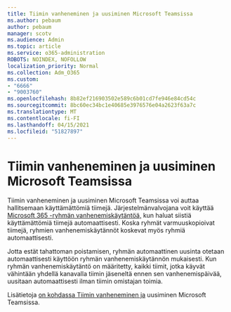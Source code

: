 ```yaml
---
title: Tiimin vanheneminen ja uusiminen Microsoft Teamsissa
ms.author: pebaum
author: pebaum
manager: scotv
ms.audience: Admin
ms.topic: article
ms.service: o365-administration
ROBOTS: NOINDEX, NOFOLLOW
localization_priority: Normal
ms.collection: Adm_O365
ms.custom:
- "6666"
- "9003760"
ms.openlocfilehash: 8b82ef216903502e589c6b01cd7fe946e84cd54c
ms.sourcegitcommit: 8bc60ec34bc1e40685e3976576e04a2623f63a7c
ms.translationtype: MT
ms.contentlocale: fi-FI
ms.lasthandoff: 04/15/2021
ms.locfileid: "51827897"
---
```

# <a name="team-expiration-and-renewal-in-microsoft-teams"></a>Tiimin vanheneminen ja uusiminen Microsoft Teamsissa

Tiimin vanheneminen ja uusiminen Microsoft Teamsissa voi auttaa hallitsemaan käyttämättömiä tiimejä. Järjestelmänvalvojana voit käyttää  [Microsoft 365 -ryhmän vanhenemiskäytäntöä,](https://docs.microsoft.com/microsoft-365/admin/create-groups/office-365-groups-expiration-policy)  kun haluat siistiä käyttämättömiä tiimejä automaattisesti. Koska ryhmät varmuuskopioivat tiimejä, ryhmien vanhenemiskäytännöt koskevat myös ryhmiä automaattisesti.

Jotta estät tahattoman poistamisen, ryhmän automaattinen uusinta otetaan automaattisesti käyttöön ryhmän vanhenemiskäytännön mukaisesti. Kun ryhmän vanhenemiskäytäntö on määritetty, kaikki tiimit, jotka käyvät vähintään yhdellä kanavalla tiimin jäseneltä ennen sen vanhenemispäivää, uusitaan automaattisesti ilman tiimin omistajan toimia.  

Lisätietoja  [on kohdassa Tiimin vanheneminen ja](https://docs.microsoft.com/microsoftteams/team-expiration-renewal)  uusiminen Microsoft Teamsissa.
